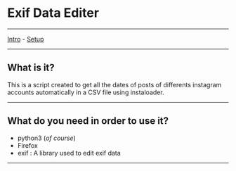 # Exif Data Editer
***
[Intro](#What-is-it) - [Setup](#What-do-you-need-in-order-to-use-it)
***
## What is it?
This is a script created to get all the dates of posts of differents instagram accounts automatically in a CSV file using instaloader.
***
## What do you need in order to use it?
- python3 (*of course*)
- Firefox
- exif : A library used to edit exif data
***
